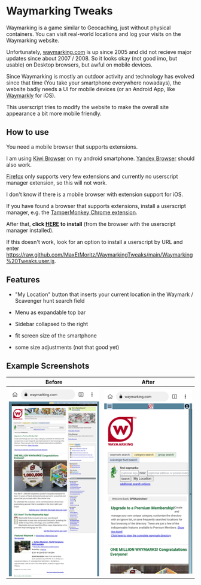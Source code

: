 # Waymarking Tweaks

Waymarking is a game similar to Geocaching, just without physical containers. You can visit real-world locations and log your visits on the Waymarking website.

Unfortunately, [waymarking.com](https://www.waymarking.com/) is up since 2005 and did not recieve major updates since about 2007 / 2008. So it looks okay (not good imo, but usable) on Desktop browsers, but awful on mobile devices.

Since Waymarking is mostly an outdoor activity and technology has evolved since that time (You take your smartphone everywhere nowadays), the website badly needs a UI for mobile devices (or an Android App, like [Waymarkly](https://apps.apple.com/app/waymarkly-a-waymarking-app/id1485909913?uo=4) for iOS).

This userscript tries to modify the website to make the overall site appearance a bit more mobile friendly.

## How to use

You need a mobile browser that supports extensions.

I am using [Kiwi Browser](https://play.google.com/store/apps/details?id=com.kiwibrowser.browser) on my android smartphone. [Yandex Browser](https://play.google.com/store/apps/details?id=com.yandex.browser) should also work.

[Firefox](https://play.google.com/store/apps/details?id=org.mozilla.firefox) only supports very few extensions and currently no userscript manager extension, so this will not work.

I don't know if there is a mobile browser with extension support for iOS.

If you have found a browser that supports extensions, install a userscript manager, e.g. the [TamperMonkey Chrome extension](https://chrome.google.com/webstore/detail/tampermonkey/dhdgffkkebhmkfjojejmpbldmpobfkfo).

After that, **click [HERE](https://raw.github.com/MaxEtMoritz/WaymarkingTweaks/main/Waymarking%20Tweaks.user.js) to install** (from the browser with the userscript manager installed).

If this doesn't work, look for an option to install a userscript by URL and enter https://raw.github.com/MaxEtMoritz/WaymarkingTweaks/main/Waymarking%20Tweaks.user.js.

## Features

- "My Location" button that inserts your current location in the Waymark / Scavenger hunt search field

- Menu as expandable top bar

- Sidebar collapsed to the right

- fit screen size of the smartphone

- some size adjustments (not that good yet)

## Example Screenshots
|Before|After|
|:----:|:-----:|
|![before.jpg](images/before.jpg)|![after.jpg](images/after.jpg)|
